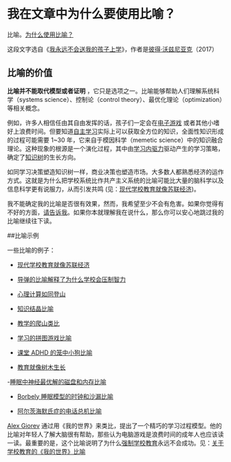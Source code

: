 # 我在文章中为什么要使用比喻？

比喻。[为什么使用比喻？](https://supermemo.guru/wiki/Why_use_metaphors%3F)

这段文字选自《[我永远不会送我的孩子上学](https://supermemo.guru/wiki/Problem_of_Schooling)》，作者是[彼得·沃兹尼亚克](https://supermemo.guru/wiki/Piotr_Wozniak)（2017）

## 比喻的价值

 **比喻并不能取代模型或者证明** ，它只是选项之一。比喻能够帮助人们理解系统科学（systems science）、控制论（control theory）、最优化理论（optimization）等相关概念。

例如，许多人相信任由其自由发挥的话，孩子们一定会在[电子游戏](https://supermemo.guru/wiki/Videogames) 或者其他小嗜好上浪费时间。但要知道[自主学习](https://supermemo.guru/wiki/Free_learning)实际上可以获取全方位的知识，全面性知识形成的过程可能需要 1~30 年，它来自于模因科学（memetic science）中的知识融合理论。这种现象的根源是一个演化过程，其中由[学习内驱力](https://supermemo.guru/wiki/Learn_drive)驱动产生的学习策略，确定了[知识树](https://supermemo.guru/wiki/Knowledge_tree)的生长方向。

如同学习决策塑造知识树一样，商业决策也塑造市场。大多数人都熟悉经济的运作方式。这就是为什么把学校系统比作共产主义系统的比喻可能比大量的脑科学以及信息科学更有说服力，从而引发共鸣 (见：[现代学校教育就像苏联经济](https://supermemo.guru/wiki/Modern_schooling_is_like_Soviet_economy))。

我不能确定我的比喻是否很有效果，然而，我希望至少不会有危害。如果你觉得有不好的方面，[请告诉我](https://supermemo.guru/wiki/Let_me_know)。如果你本就理解我在说什么，那么你可以安心地跳过我的比喻继续往下读。

##比喻示例

一些比喻的例子：

- [现代学校教育就像苏联经济](https://supermemo.guru/wiki/Modern_schooling_is_like_Soviet_economy)

- [导弹的比喻解释了为什么学校会压制智力](https://supermemo.guru/wiki/Missile_metaphor)

- [心理计算如同登山](https://supermemo.guru/wiki/How_to_solve_any_problem%3F#Creative_disruption)

- [知识结晶比喻](https://supermemo.guru/wiki/Knowledge_crystallization#Crystallization_metaphor)

- [教学的爬山类比](https://supermemo.guru/wiki/Mountain_climb_metaphor_of_schooling)

- [学习的拼图游戏比喻](https://supermemo.guru/wiki/Jigsaw_puzzle_metaphor)

- [课堂 ADHD 的笼中小狗比喻](https://supermemo.guru/wiki/Would_you_have_a_heart_to_cage_a_puppy%3F)

- [教育就像树木生长](https://supermemo.guru/wiki/Optimization_of_education#The_tree_metaphor)

-[睡眠中神经最优解的磁盘和内存比喻](https://supermemo.guru/wiki/Why_do_we_sleep%3F#Disk_and_RAM_metaphor)

- [Borbely 睡眠模型的时钟和沙漏比喻](https://supermemo.guru/wiki/Two_components_of_sleep#Clock_and_Hourglass_metaphor)

- [阿尔茨海默氏症的电话总机比喻](https://supermemo.guru/wiki/How_schools_can_contribute_to_Alzheimer's_disease#Switchboard_metaphor)

[Alex Giorev](https://supermemo.guru/wiki/Alex_Giorev) 通过用《我的世界》来类比，提出了一个精巧的学习过程模型。他的比喻对年轻人了解大脑很有帮助，那些认为电脑游戏是浪费时间的成年人也应该读一读。最重要的是，这个比喻说明了为什么[强制学校教育](https://supermemo.guru/wiki/Compulsory_schooling)永远不会成功。见：[关于学校教育的《我的世界》比喻](https://supermemo.guru/wiki/Minecraft_metaphor_of_schooling)